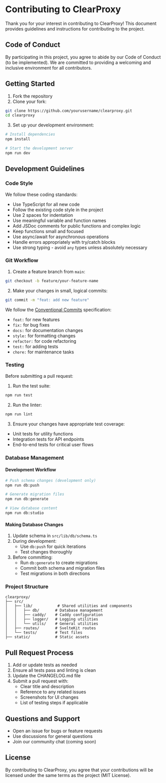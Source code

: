 # Contributing to ClearProxy

Thank you for your interest in contributing to ClearProxy! This document provides guidelines and instructions for contributing to the project.

## Code of Conduct

By participating in this project, you agree to abide by our Code of Conduct (to be implemented). We are committed to providing a welcoming and inclusive environment for all contributors.

## Getting Started

1. Fork the repository
2. Clone your fork:

```bash
git clone https://github.com/yourusername/clearproxy.git
cd clearproxy
```

3. Set up your development environment:

```bash
# Install dependencies
npm install

# Start the development server
npm run dev
```

## Development Guidelines

### Code Style

We follow these coding standards:

- Use TypeScript for all new code
- Follow the existing code style in the project
- Use 2 spaces for indentation
- Use meaningful variable and function names
- Add JSDoc comments for public functions and complex logic
- Keep functions small and focused
- Use async/await for asynchronous operations
- Handle errors appropriately with try/catch blocks
- Use strong typing - avoid `any` types unless absolutely necessary

### Git Workflow

1. Create a feature branch from `main`:

```bash
git checkout -b feature/your-feature-name
```

2. Make your changes in small, logical commits:

```bash
git commit -m "feat: add new feature"
```

We follow the [Conventional Commits](https://www.conventionalcommits.org/) specification:

- `feat:` for new features
- `fix:` for bug fixes
- `docs:` for documentation changes
- `style:` for formatting changes
- `refactor:` for code refactoring
- `test:` for adding tests
- `chore:` for maintenance tasks

### Testing

Before submitting a pull request:

1. Run the test suite:

```bash
npm run test
```

2. Run the linter:

```bash
npm run lint
```

3. Ensure your changes have appropriate test coverage:

- Unit tests for utility functions
- Integration tests for API endpoints
- End-to-end tests for critical user flows

### Database Management

#### Development Workflow

```bash
# Push schema changes (development only)
npm run db:push

# Generate migration files
npm run db:generate

# View database content
npm run db:studio
```

#### Making Database Changes

1. Update schema in `src/lib/db/schema.ts`
2. During development:
   - Use `db:push` for quick iterations
   - Test changes thoroughly
3. Before committing:
   - Run `db:generate` to create migrations
   - Commit both schema and migration files
   - Test migrations in both directions

### Project Structure

```
clearproxy/
├── src/
│   ├── lib/           # Shared utilities and components
│   │   ├── db/       # Database management
│   │   ├── caddy/    # Caddy configuration
│   │   ├── logger/   # Logging utilities
│   │   └── utils/    # General utilities
│   ├── routes/       # SvelteKit routes
│   └── tests/        # Test files
├── static/           # Static assets
```

## Pull Request Process

1. Add or update tests as needed
2. Ensure all tests pass and linting is clean
3. Update the CHANGELOG.md file
4. Submit a pull request with:
   - Clear title and description
   - Reference to any related issues
   - Screenshots for UI changes
   - List of testing steps if applicable

## Questions and Support

- Open an issue for bugs or feature requests
- Use discussions for general questions
- Join our community chat (coming soon)

## License

By contributing to ClearProxy, you agree that your contributions will be licensed under the same terms as the project (MIT License).
